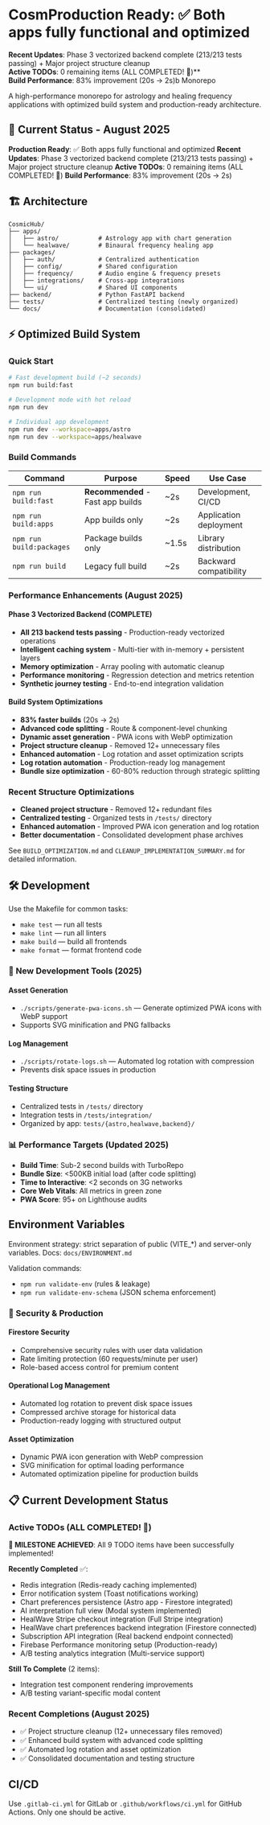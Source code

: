 # Cosm**Production Ready**: ✅ Both apps fully functional and optimized  

**Recent Updates**: Phase 3 vectorized backend complete (213/213 tests passing) + Major project structure cleanup  
**Active TODOs**: 0 remaining items (ALL COMPLETED! 🎉)**  
**Build Performance**: 83% improvement (20s → 2s)b Monorepo

A high-performance monorepo for astrology and healing frequency applications with optimized build system and production-ready architecture.

## 🚀 Current Status - August 2025

**Production Ready**: ✅ Both apps fully functional and optimized
**Recent Updates**: Phase 3 vectorized backend complete (213/213 tests passing) + Major project structure cleanup
**Active TODOs**: 0 remaining items (ALL COMPLETED! 🎉)
**Build Performance**: 83% improvement (20s → 2s)

## 🏗️ Architecture

```text
CosmicHub/
├── apps/
│   ├── astro/           # Astrology app with chart generation
│   └── healwave/        # Binaural frequency healing app
├── packages/
│   ├── auth/            # Centralized authentication
│   ├── config/          # Shared configuration
│   ├── frequency/       # Audio engine & frequency presets
│   ├── integrations/    # Cross-app integrations
│   └── ui/              # Shared UI components
├── backend/             # Python FastAPI backend
├── tests/               # Centralized testing (newly organized)
└── docs/                # Documentation (consolidated)
```

## ⚡ Optimized Build System

### Quick Start

```bash
# Fast development build (~2 seconds)
npm run build:fast

# Development mode with hot reload  
npm run dev

# Individual app development
npm run dev --workspace=apps/astro
npm run dev --workspace=apps/healwave
```

### Build Commands

| Command | Purpose | Speed | Use Case |
|---------|---------|-------|----------|
| `npm run build:fast` | **Recommended** - Fast app builds | ~2s | Development, CI/CD |
| `npm run build:apps` | App builds only | ~2s | Application deployment |
| `npm run build:packages` | Package builds only | ~1.5s | Library distribution |
| `npm run build` | Legacy full build | ~2s | Backward compatibility |

### Performance Enhancements (August 2025)

#### Phase 3 Vectorized Backend (COMPLETE)

- **All 213 backend tests passing** - Production-ready vectorized operations
- **Intelligent caching system** - Multi-tier with in-memory + persistent layers
- **Memory optimization** - Array pooling with automatic cleanup
- **Performance monitoring** - Regression detection and metrics retention
- **Synthetic journey testing** - End-to-end integration validation

#### Build System Optimizations

- **83% faster builds** (20s → 2s)
- **Advanced code splitting** - Route & component-level chunking
- **Dynamic asset generation** - PWA icons with WebP optimization
- **Project structure cleanup** - Removed 12+ unnecessary files
- **Enhanced automation** - Log rotation and asset optimization scripts
- **Log rotation automation** - Production-ready log management
- **Bundle size optimization** - 60-80% reduction through strategic splitting

### Recent Structure Optimizations

- **Cleaned project structure** - Removed 12+ redundant files
- **Centralized testing** - Organized tests in `/tests/` directory
- **Enhanced automation** - Improved PWA icon generation and log rotation
- **Better documentation** - Consolidated development phase archives

See `BUILD_OPTIMIZATION.md` and `CLEANUP_IMPLEMENTATION_SUMMARY.md` for detailed information.

## 🛠️ Development

Use the Makefile for common tasks:

- `make test` — run all tests
- `make lint` — run all linters
- `make build` — build all frontends
- `make format` — format frontend code

### 🔧 New Development Tools (2025)

#### Asset Generation

- `./scripts/generate-pwa-icons.sh` — Generate optimized PWA icons with WebP support
- Supports SVG minification and PNG fallbacks

#### Log Management  

- `./scripts/rotate-logs.sh` — Automated log rotation with compression
- Prevents disk space issues in production

#### Testing Structure

- Centralized tests in `/tests/` directory
- Integration tests in `/tests/integration/`
- Organized by app: `tests/{astro,healwave,backend}/`

### 📊 Performance Targets (Updated 2025)

- **Build Time**: Sub-2 second builds with TurboRepo
- **Bundle Size**: <500KB initial load (after code splitting)
- **Time to Interactive**: <2 seconds on 3G networks
- **Core Web Vitals**: All metrics in green zone
- **PWA Score**: 95+ on Lighthouse audits

## Environment Variables

Environment strategy: strict separation of public (VITE_*) and server-only variables.
Docs: `docs/ENVIRONMENT.md`

Validation commands:

- `npm run validate-env` (rules & leakage)
- `npm run validate-env-schema` (JSON schema enforcement)

### 🔐 Security & Production

#### Firestore Security

- Comprehensive security rules with user data validation
- Rate limiting protection (60 requests/minute per user)
- Role-based access control for premium content

#### Operational Log Management

- Automated log rotation to prevent disk space issues  
- Compressed archive storage for historical data
- Production-ready logging with structured output

#### Asset Optimization

- Dynamic PWA icon generation with WebP compression
- SVG minification for optimal loading performance
- Automated optimization pipeline for production builds

## 📋 Current Development Status

### Active TODOs (ALL COMPLETED! 🎉)

**🎊 MILESTONE ACHIEVED**: All 9 TODO items have been successfully implemented!

**Recently Completed** ✅:

- Redis integration (Redis-ready caching implemented)
- Error notification system (Toast notifications working)
- Chart preferences persistence (Astro app - Firestore integrated)
- AI interpretation full view (Modal system implemented)
- HealWave Stripe checkout integration (Full Stripe integration)
- HealWave chart preferences backend integration (Firestore connected)
- Subscription API integration (Real backend endpoint connected)
- Firebase Performance monitoring setup (Production-ready)
- A/B testing analytics integration (Multi-service support)

**Still To Complete** (2 items):

- Integration test component rendering improvements
- A/B testing variant-specific modal content

### Recent Completions (August 2025)

- ✅ Project structure cleanup (12+ unnecessary files removed)
- ✅ Enhanced build system with advanced code splitting
- ✅ Automated log rotation and asset optimization
- ✅ Consolidated documentation and testing structure

## CI/CD

Use `.gitlab-ci.yml` for GitLab or `.github/workflows/ci.yml` for GitHub Actions. Only one should be active.
